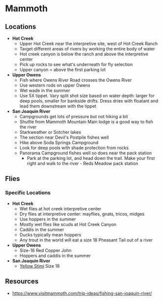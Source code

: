 # Mammoth

## Locations

- **Hot Creek**
  - Upper Hot Creek near the interpretive site, west of Hot Creek Ranch
  - Target different areas of rivers by working the entire body of water
  - Hot creek canyon is below the ranch and above the interpretive center
  - Pick up rocks to see what's underneath for fly selection
  - Upper canyon = above the first parking lot
- **Upper Owens**
  - Fish where Owens River Road crosses the Owens River
  - Use western rods on upper Owens
  - Wet wade in the summer
  - Use 5X tippet. Vary split shot size based on water depth: larger for deep pools, smaller for bankside drifts. Dress dries with floatant and lead them downstream with the tippet
- **San Joaquin River**
  - Campgrounds get lots of pressure but not hiking a bit
  - Shuttle from Mammoth Mountain Main lodge is a good way to fish the river
  - Starkweather or Sotcher lakes
  - The section near Devil's Postpile fishes well
  - Hike above Soda Springs Campground
  - Look for deep pools with shade protection from rocks
  - Panorama Campground fishes well so does near the pack station
    - Park at the parking lot, and head down the trail. Make your first right and walk to the river - Reds Meadow pack station

## Flies

### Specific Locations

- **Hot Creek**
  - Wet flies at hot creek interpretive center
  - Dry flies at interpretive center: mayflies, gnats, tricos, midges
  - Use hoppers in the summer
  - Mostly wet flies like scuds at Hot Creek Canyon
  - Caddis in the summer
  - Ducks typically mean hoppers
  - Any trout in the world will eat a size 18 Pheasant Tail out of a river
- **Upper Owens**
  - Size-16 Red Copper John
  - Hoppers and caddis in the summer  
- **San Joaquin River**
  - [Yellow Stimi](/img/yellow-stimi.jpg) Size 18

## Resources

- <https://www.visitmammoth.com/trip-ideas/fishing-san-joaquin-river/>
